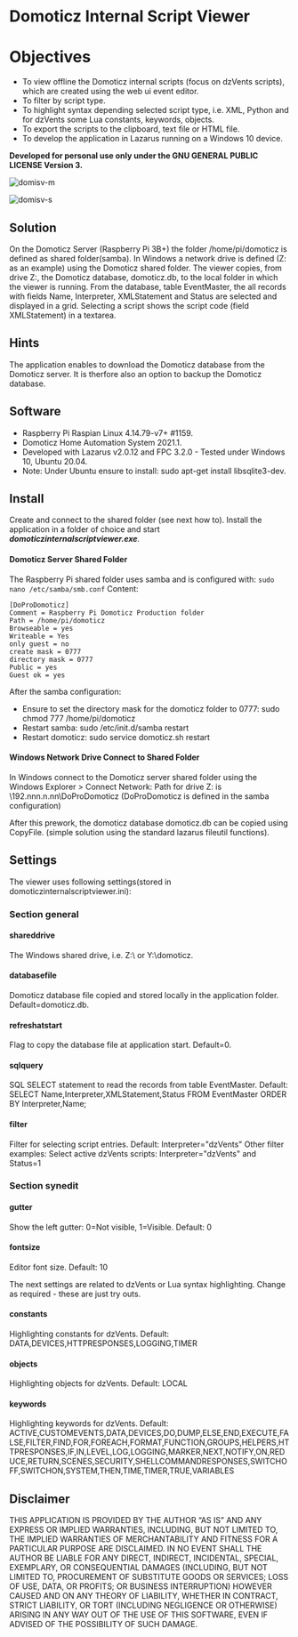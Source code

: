 # Domoticz Internal Script Viewer

# Objectives
* To view offline the Domoticz internal scripts (focus on dzVents scripts), which are created using the web ui event editor.
* To filter by script type.
* To highlight syntax depending selected script type, i.e. XML, Python and for dzVents some Lua constants, keywords, objects.
* To export the scripts to the clipboard, text file or HTML file.
* To develop the application in Lazarus running on a Windows 10 device.

**Developed for personal use only under the GNU GENERAL PUBLIC LICENSE Version 3.**

![domisv-m](https://user-images.githubusercontent.com/47274144/117531946-51d1af00-afe5-11eb-99b0-dc5c22441f3d.png)

![domisv-s](https://user-images.githubusercontent.com/47274144/117531947-526a4580-afe5-11eb-8b73-e43b1cdbff94.png)

## Solution
On the Domoticz Server (Raspberry Pi 3B+) the folder /home/pi/domoticz is defined as shared folder(samba).
In Windows a network drive is defined (Z: as an example) using the Domoticz shared folder.
The viewer copies, from drive Z:, the Domoticz database, domoticz.db, to the local folder in which the viewer is running.
From the database, table EventMaster, the all records with fields Name, Interpreter, XMLStatement and Status are selected and displayed in a grid.
Selecting a script shows the script code (field XMLStatement) in a textarea.

## Hints
The application enables to download the Domoticz database from the Domoticz server. It is therfore also an option to backup the Domoticz database.

## Software
* Raspberry Pi Raspian Linux 4.14.79-v7+ #1159.
* Domoticz Home Automation System 2021.1.
* Developed with Lazarus v2.0.12 and FPC 3.2.0 - Tested under Windows 10, Ubuntu 20.04.
* Note: Under Ubuntu ensure to install: sudo apt-get install libsqlite3-dev.

## Install
Create and connect to the shared folder (see next how to).
Install the application in a folder of choice and start ***domoticzinternalscriptviewer.exe***.

#### Domoticz Server Shared Folder
The Raspberry Pi shared folder uses samba and is configured with:
```sudo nano /etc/samba/smb.conf```
Content:
```
[DoProDomoticz]
Comment = Raspberry Pi Domoticz Production folder
Path = /home/pi/domoticz
Browseable = yes
Writeable = Yes
only guest = no
create mask = 0777
directory mask = 0777
Public = yes
Guest ok = yes
```
After the samba configuration:
* Ensure to set the directory mask for the domoticz folder to 0777: sudo chmod 777 /home/pi/domoticz
* Restart samba: sudo /etc/init.d/samba restart
* Restart domoticz: sudo service domoticz.sh restart

#### Windows Network Drive Connect to Shared Folder
In Windows connect to the Domoticz server shared folder using the Windows Explorer > Connect Network:
Path for drive Z: is \\192.nnn.n.nn\DoProDomoticz
(DoProDomoticz is defined in the samba configuration)

After this prework, the domoticz database domoticz.db can be copied using CopyFile.
(simple solution using the standard lazarus fileutil functions).

## Settings
The viewer uses following settings(stored in domoticzinternalscriptviewer.ini):
### Section general
#### shareddrive
The Windows shared drive, i.e. Z:\ or Y:\domoticz\.
#### databasefile
Domoticz database file copied and stored locally in the application folder. Default=domoticz.db.
#### refreshatstart
Flag to copy the database file at application start. Default=0.
#### sqlquery
SQL SELECT statement to read the records from table EventMaster.
Default:
SELECT Name,Interpreter,XMLStatement,Status FROM EventMaster ORDER BY Interpreter,Name;
#### filter
Filter for selecting script entries. 
Default: Interpreter="dzVents"
Other filter examples: 
Select active dzVents scripts: Interpreter="dzVents" and Status=1

### Section synedit
#### gutter
Show the left gutter: 0=Not visible, 1=Visible.
Default: 0
#### fontsize
Editor font size.
Default: 10

The next settings are related to dzVents or Lua syntax highlighting.
Change as required - these are just try outs.
#### constants
Highlighting constants for dzVents.
Default: DATA,DEVICES,HTTPRESPONSES,LOGGING,TIMER
#### objects
Highlighting objects for dzVents.
Default: LOCAL
#### keywords
Highlighting keywords for dzVents.
Default: ACTIVE,CUSTOMEVENTS,DATA,DEVICES,DO,DUMP,ELSE,END,EXECUTE,FALSE,FILTER,FIND,FOR,FOREACH,FORMAT,FUNCTION,GROUPS,HELPERS,HTTPRESPONSES,IF,IN,LEVEL,LOG,LOGGING,MARKER,NEXT,NOTIFY,ON,REDUCE,RETURN,SCENES,SECURITY,SHELLCOMMANDRESPONSES,SWITCHOFF,SWITCHON,SYSTEM,THEN,TIME,TIMER,TRUE,VARIABLES

## Disclaimer
THIS APPLICATION IS PROVIDED BY THE AUTHOR “AS IS” AND ANY EXPRESS OR IMPLIED WARRANTIES, INCLUDING, BUT NOT LIMITED TO, THE IMPLIED 
WARRANTIES OF MERCHANTABILITY AND FITNESS FOR A PARTICULAR PURPOSE ARE DISCLAIMED. IN NO EVENT SHALL THE AUTHOR BE LIABLE FOR ANY DIRECT, 
INDIRECT, INCIDENTAL, SPECIAL, EXEMPLARY, OR CONSEQUENTIAL DAMAGES (INCLUDING, BUT NOT LIMITED TO, PROCUREMENT OF SUBSTITUTE GOODS OR 
SERVICES; LOSS OF USE, DATA, OR PROFITS; OR BUSINESS INTERRUPTION) HOWEVER CAUSED AND ON ANY THEORY OF LIABILITY, WHETHER IN CONTRACT, 
STRICT LIABILITY, OR TORT (INCLUDING NEGLIGENCE OR OTHERWISE) ARISING IN ANY WAY OUT OF THE USE OF THIS SOFTWARE, EVEN IF ADVISED OF THE 
POSSIBILITY OF SUCH DAMAGE.
